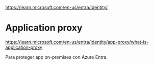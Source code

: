 https://learn.microsoft.com/en-us/entra/identity/

# Application proxy
https://learn.microsoft.com/en-us/entra/identity/app-proxy/what-is-application-proxy

Para proteger app on-premises con Azure Entra.
